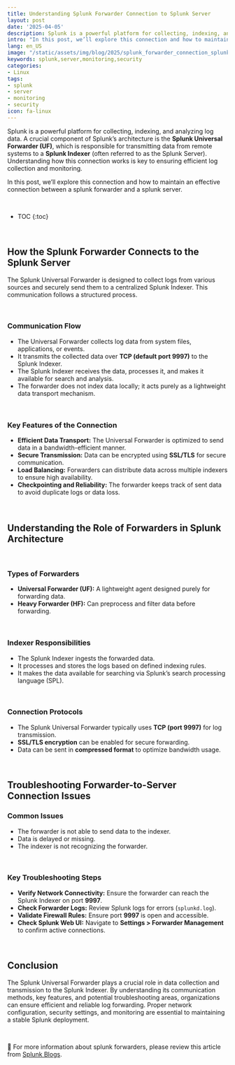 ```yaml
---
title: Understanding Splunk Forwarder Connection to Splunk Server
layout: post
date: '2025-04-05'
description: Splunk is a powerful platform for collecting, indexing, and analyzing log data. A crucial component of Splunk’s architecture is the Splunk Universal Forwarder (UF).
intro: "In this post, we’ll explore this connection and how to maintain an effective connection between a splunk forwarder and a splunk server." 
lang: en_US
image: "/static/assets/img/blog/2025/splunk_forwarder_connection_splunk_server/splunk_forwarder_connection_splunk_server.jpg"
keywords: splunk,server,monitoring,security
categories:
- Linux
tags:
- splunk
- server
- monitoring
- security
icon: fa-linux
---
```


Splunk is a powerful platform for collecting, indexing, and analyzing log data. A crucial component of Splunk’s architecture is the **Splunk Universal Forwarder (UF)**, which is responsible for transmitting data from remote systems to a **Splunk Indexer** (often referred to as the Splunk Server). Understanding how this connection works is key to ensuring efficient log collection and monitoring.

In this post, we’ll explore this connection and how to maintain an effective connection between a splunk forwarder and a splunk server.

<br>

* TOC 
{:toc}

<br>

## **How the Splunk Forwarder Connects to the Splunk Server**
The Splunk Universal Forwarder is designed to collect logs from various sources and securely send them to a centralized Splunk Indexer. This communication follows a structured process.

<br>

### **Communication Flow**
- The Universal Forwarder collects log data from system files, applications, or events.
- It transmits the collected data over **TCP (default port 9997)** to the Splunk Indexer.
- The Splunk Indexer receives the data, processes it, and makes it available for search and analysis.
- The forwarder does not index data locally; it acts purely as a lightweight data transport mechanism.

<br>

### **Key Features of the Connection**
- **Efficient Data Transport:** The Universal Forwarder is optimized to send data in a bandwidth-efficient manner.
- **Secure Transmission:** Data can be encrypted using **SSL/TLS** for secure communication.
- **Load Balancing:** Forwarders can distribute data across multiple indexers to ensure high availability.
- **Checkpointing and Reliability:** The forwarder keeps track of sent data to avoid duplicate logs or data loss.

<br>

## **Understanding the Role of Forwarders in Splunk Architecture**

<br>

### **Types of Forwarders**
- **Universal Forwarder (UF):** A lightweight agent designed purely for forwarding data.
- **Heavy Forwarder (HF):** Can preprocess and filter data before forwarding.

<br>

### **Indexer Responsibilities**
- The Splunk Indexer ingests the forwarded data.
- It processes and stores the logs based on defined indexing rules.
- It makes the data available for searching via Splunk’s search processing language (SPL).

<br>

### **Connection Protocols**
- The Splunk Universal Forwarder typically uses **TCP (port 9997)** for log transmission.
- **SSL/TLS encryption** can be enabled for secure forwarding.
- Data can be sent in **compressed format** to optimize bandwidth usage.

<br>

## **Troubleshooting Forwarder-to-Server Connection Issues**
### **Common Issues**
- The forwarder is not able to send data to the indexer.
- Data is delayed or missing.
- The indexer is not recognizing the forwarder.

<br>

### **Key Troubleshooting Steps**
- **Verify Network Connectivity:** Ensure the forwarder can reach the Splunk Indexer on port **9997**.
- **Check Forwarder Logs:** Review Splunk logs for errors (`splunkd.log`).
- **Validate Firewall Rules:** Ensure port **9997** is open and accessible.
- **Check Splunk Web UI:** Navigate to **Settings > Forwarder Management** to confirm active connections.

<br>

## **Conclusion**
The Splunk Universal Forwarder plays a crucial role in data collection and transmission to the Splunk Indexer. By understanding its communication methods, key features, and potential troubleshooting areas, organizations can ensure efficient and reliable log forwarding. Proper network configuration, security settings, and monitoring are essential to maintaining a stable Splunk deployment.

<br>

📝 For more information about splunk forwarders, please review this article from [Splunk Blogs](https://www.splunk.com/en_us/blog/learn/splunk-universal-forwarder.html).

